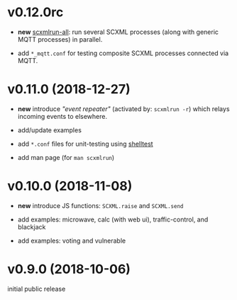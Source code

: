 # v0.12.0rc

- **new** [scxmlrun-all](tools/runall):
  run several SCXML processes (along with generic MQTT processes) in parallel.

- add `*_mqtt.conf` for testing composite SCXML processes connected via MQTT.

# v0.11.0 (2018-12-27)

- **new** introduce _"event repeater"_ (activated by: `scxmlrun -r`) which relays incoming events to elsewhere.

- add/update examples
- add `*.conf` files for unit-testing using [shelltest](https://github.com/simonmichael/shelltestrunner)
- add man page (for `man scxmlrun`)

# v0.10.0 (2018-11-08)

- **new** introduce JS functions: `SCXML.raise` and `SCXML.send`

- add examples: microwave, calc (with web ui), traffic-control, and blackjack
- add examples: voting and vulnerable

# v0.9.0 (2018-10-06)

initial public release
